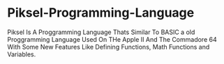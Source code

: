 # Piksel-Programming-Language
Piksel Is A Proggramming Language Thats Similar To BASIC a
old Proggramming Language Used On THe Apple II And The Commadore 64 
With Some New Features Like Defining Functions, Math Functions and Variables.
